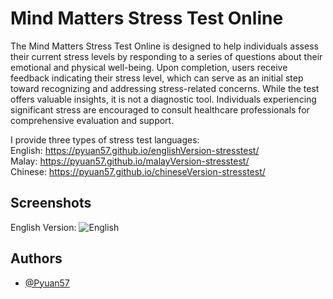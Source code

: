 
# Mind Matters Stress Test Online

​The Mind Matters Stress Test Online is designed to help individuals assess their current stress levels by responding to a series of questions about their emotional and physical well-being. Upon completion, users receive feedback indicating their stress level, which can serve as an initial step toward recognizing and addressing stress-related concerns. While the test offers valuable insights, it is not a diagnostic tool. Individuals experiencing significant stress are encouraged to consult healthcare professionals for comprehensive evaluation and support.

I provide three types of stress test languages: \
English: https://pyuan57.github.io/englishVersion-stresstest/ \
Malay: https://pyuan57.github.io/malayVersion-stresstest/ \
Chinese: https://pyuan57.github.io/chineseVersion-stresstest/ 

## Screenshots
English Version:
![English](https://github.com/user-attachments/assets/e1c8b7cb-b87b-4197-b57f-8ed014a22871)


## Authors

- [@Pyuan57](https://www.github.com/Pyuan57)
